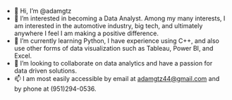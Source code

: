 - 👋 Hi, I’m @adamgtz
- 👀 I’m interested in becoming a Data Analyst. Among my many interests, I am interested in the automotive industry, big tech, 
    and ultimately anywhere I feel I am making a positive difference. 
- 🌱 I’m currently learning Python, I have experience using C++, and also use other forms of data visualization such as Tableau, Power BI, and Excel. 
- 💞️ I’m looking to collaborate on data analytics and have a passion for data driven solutions. 
- 📫 I am most easily accessible by email at adamgtz44@gmail.com and by phone at (951)294-0536. 
